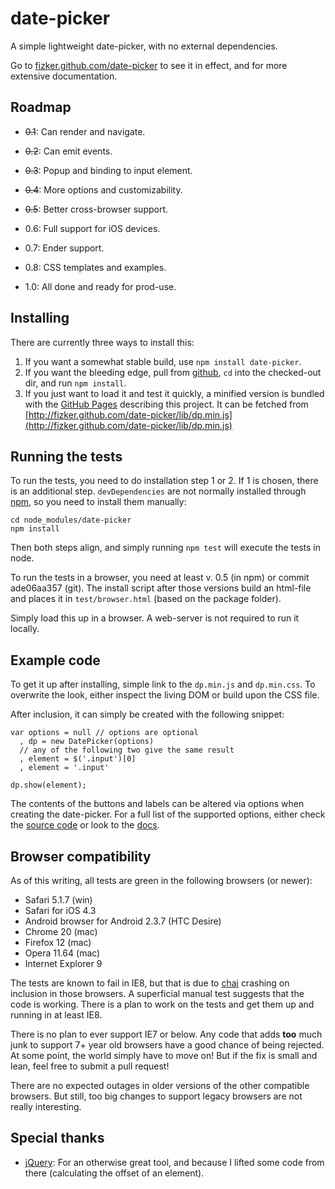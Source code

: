 date-picker
===========

A simple lightweight date-picker, with no external dependencies.

Go to [fizker.github.com/date-picker](http://fizker.github.com/date-picker) to
see it in effect, and for more extensive documentation.


Roadmap
-------

- <s>0.1</s>: Can render and navigate.
- <s>0.2</s>: Can emit events.
- <s>0.3</s>: Popup and binding to input element.
- <s>0.4</s>: More options and customizability.
- <s>0.5</s>: Better cross-browser support.
- 0.6: Full support for iOS devices.
- 0.7: Ender support.
- 0.8: CSS templates and examples.

- 1.0: All done and ready for prod-use.


Installing
----------

There are currently three ways to install this:

1. If you want a somewhat stable build, use `npm install date-picker`.
2. If you want the bleeding edge, pull from [github](https://github.com/fizker/date-picker),
   `cd` into the checked-out dir, and run `npm install`.
3. If you just want to load it and test it quickly, a minified version is bundled
   with the [GitHub Pages](http://fizker.github.com/date-picker) describing this
   project. It can be fetched from [http://fizker.github.com/date-picker/lib/dp.min.js](http://fizker.github.com/date-picker/lib/dp.min.js)


Running the tests
-----------------

To run the tests, you need to do installation step 1 or 2. If 1 is chosen, there
is an additional step. `devDependencies` are not normally installed through
[npm](http://npmjs.org), so you need to install them manually:

	cd node_modules/date-picker
	npm install

Then both steps align, and simply running `npm test` will execute the tests in
node.

To run the tests in a browser, you need at least v. 0.5 (in npm) or commit
ade06aa357 (git). The install script after those versions build an html-file
and places it in `test/browser.html` (based on the package folder).

Simply load this up in a browser. A web-server is not required to run it locally.


Example code
------------

To get it up after installing, simple link to the `dp.min.js` and `dp.min.css`.
To overwrite the look, either inspect the living DOM or build upon the CSS file.

After inclusion, it can simply be created with the following snippet:

	var options = null // options are optional
	  , dp = new DatePicker(options)
	  // any of the following two give the same result
	  , element = $('.input')[0]
	  , element = '.input'

	dp.show(element);

The contents of the buttons and labels can be altered via options when creating
the date-picker. For a full list of the supported options, either check the
[source code](https://github.com/fizker/date-picker/blob/master/src/dp.js#L44-56)
or look to the [docs](http://fizker.github.com/date-picker/docs.html).


Browser compatibility
---------------------

As of this writing, all tests are green in the following browsers (or newer):

- Safari 5.1.7 (win)
- Safari for iOS 4.3
- Android browser for Android 2.3.7 (HTC Desire)
- Chrome 20 (mac)
- Firefox 12 (mac)
- Opera 11.64 (mac)
- Internet Explorer 9

The tests are known to fail in IE8, but that is due to [chai](http://http://chaijs.com)
crashing on inclusion in those browsers. A superficial manual test suggests that
the code is working. There is a plan to work on the tests and get them up and
running in at least IE8.

There is no plan to ever support IE7 or below. Any code that adds **too** much
junk to support 7+ year old browsers have a good chance of being rejected. At
some point, the world simply have to move on! But if the fix is small and lean,
feel free to submit a pull request!

There are no expected outages in older versions of the other compatible browsers.
But still, too big changes to support legacy browsers are not really interesting.


Special thanks
--------------

- [jQuery](http://jquery.com): For an otherwise great tool, and because I
  lifted some code from there (calculating the offset of an element).
